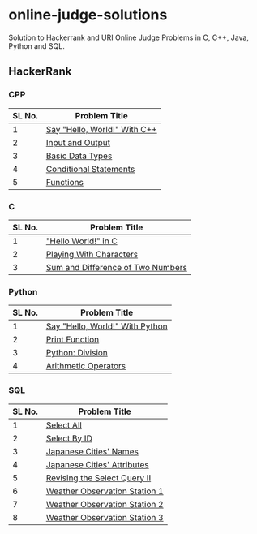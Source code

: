 # online-judge-solutions
Solution to Hackerrank and URI Online Judge Problems in C, C++, Java, Python and SQL.

## HackerRank

### CPP

SL No. | Problem Title
--- | ---
1 | [Say "Hello, World!" With C++](https://github.com/aratheunseen/online-judge-solutions/blob/main/Hacker%20Rank/CPP/Say%20%22Hello%2C%20World!%22%20With%20C%2B%2B.cpp)
2 | [Input and Output](https://github.com/aratheunseen/online-judge-solutions/blob/main/Hacker%20Rank/CPP/Input%20and%20Output.cpp)
3 | [Basic Data Types](https://github.com/aratheunseen/online-judge-solutions/blob/main/Hacker%20Rank/CPP/Basic%20Data%20Types.cpp)
4 | [Conditional Statements](https://github.com/aratheunseen/online-judge-solutions/blob/main/Hacker%20Rank/CPP/Conditional%20Statements.cpp)
5 | [Functions](https://github.com/aratheunseen/online-judge-solutions/blob/main/Hacker%20Rank/CPP/Functions.cpp)


### C

SL No. | Problem Title
--- | ---
1 | ["Hello World!" in C](https://github.com/aratheunseen/online-judge-solutions/blob/main/Hacker%20Rank/C/%22Hello%20World!%22%20in%20C.c)
2 | [Playing With Characters](https://github.com/aratheunseen/online-judge-solutions/blob/main/Hacker%20Rank/C/Playing%20With%20Characters.c)
3 | [Sum and Difference of Two Numbers](https://github.com/aratheunseen/online-judge-solutions/blob/main/Hacker%20Rank/C/Sum%20and%20Difference%20of%20Two%20Numbers.c)


### Python

SL No. | Problem Title
--- | ---
1 | [Say "Hello, World!" With Python](https://github.com/aratheunseen/online-judge-solutions/blob/main/Hacker%20Rank/Python/Say%20%22Hello%2C%20World!%22%20With%20Python.py)
2 | [Print Function](https://github.com/aratheunseen/online-judge-solutions/blob/main/Hacker%20Rank/Python/Print%20Function.py)
3 | [Python: Division](https://github.com/aratheunseen/online-judge-solutions/blob/main/Hacker%20Rank/Python/Python:%20Division.py)
4 | [Arithmetic Operators](https://github.com/aratheunseen/online-judge-solutions/blob/main/Hacker%20Rank/Python/Arithmetic%20Operators.py)


### SQL

SL No. | Problem Title
--- | ---
1 | [Select All](https://github.com/aratheunseen/online-judge-solutions/blob/main/Hacker%20Rank/SQL/Select%20All.sql)
2 | [Select By ID](https://github.com/aratheunseen/online-judge-solutions/blob/main/Hacker%20Rank/SQL/Select%20By%20ID.sql)
3 | [Japanese Cities' Names](https://github.com/aratheunseen/online-judge-solutions/blob/main/Hacker%20Rank/SQL/Japanese%20Cities'%20Names.sql)
4 | [Japanese Cities' Attributes](https://github.com/aratheunseen/online-judge-solutions/blob/main/Hacker%20Rank/SQL/Japanese%20Cities'%20Attributes.sql)
5 | [Revising the Select Query II](https://github.com/aratheunseen/online-judge-solutions/blob/main/Hacker%20Rank/SQL/Revising%20the%20Select%20Query%20II.sql)
6 | [Weather Observation Station 1](https://github.com/aratheunseen/online-judge-solutions/blob/main/Hacker%20Rank/SQL/Weather%20Observation%20Station%201.sql)
7 | [Weather Observation Station 2](https://github.com/aratheunseen/online-judge-solutions/blob/main/Hacker%20Rank/SQL/Weather%20Observation%20Station%202.sql)
8 | [Weather Observation Station 3](https://github.com/aratheunseen/online-judge-solutions/blob/main/Hacker%20Rank/SQL/Weather%20Observation%20Station%203.sql)
